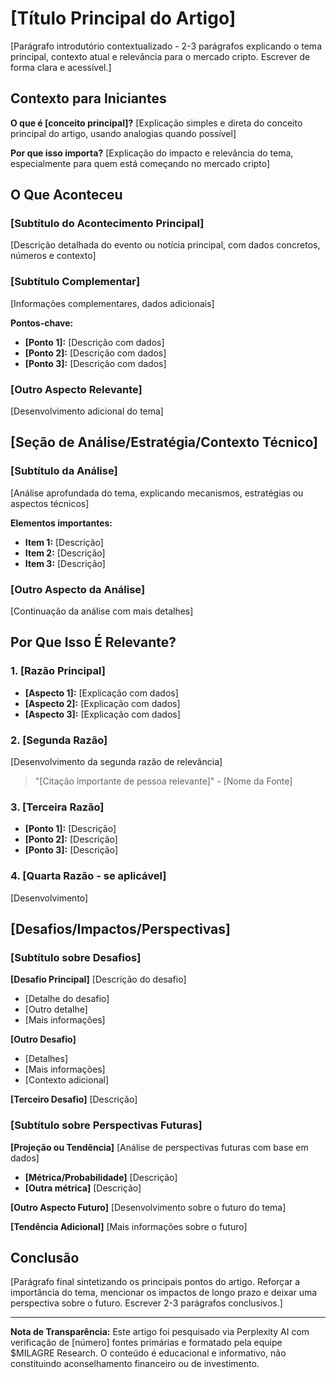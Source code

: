 # [Título Principal do Artigo]

[Parágrafo introdutório contextualizado - 2-3 parágrafos explicando o tema principal, contexto atual e relevância para o mercado cripto. Escrever de forma clara e acessível.]

## Contexto para Iniciantes

**O que é [conceito principal]?**
[Explicação simples e direta do conceito principal do artigo, usando analogias quando possível]

**Por que isso importa?**
[Explicação do impacto e relevância do tema, especialmente para quem está começando no mercado cripto]

## O Que Aconteceu

### [Subtítulo do Acontecimento Principal]

[Descrição detalhada do evento ou notícia principal, com dados concretos, números e contexto]

### [Subtítulo Complementar]

[Informações complementares, dados adicionais]

**Pontos-chave:**
- **[Ponto 1]:** [Descrição com dados]
- **[Ponto 2]:** [Descrição com dados]
- **[Ponto 3]:** [Descrição com dados]

### [Outro Aspecto Relevante]

[Desenvolvimento adicional do tema]

## [Seção de Análise/Estratégia/Contexto Técnico]

### [Subtítulo da Análise]

[Análise aprofundada do tema, explicando mecanismos, estratégias ou aspectos técnicos]

**Elementos importantes:**
- **Item 1:** [Descrição]
- **Item 2:** [Descrição]
- **Item 3:** [Descrição]

### [Outro Aspecto da Análise]

[Continuação da análise com mais detalhes]

## Por Que Isso É Relevante?

### 1. [Razão Principal]

- **[Aspecto 1]:** [Explicação com dados]
- **[Aspecto 2]:** [Explicação com dados]
- **[Aspecto 3]:** [Explicação com dados]

### 2. [Segunda Razão]

[Desenvolvimento da segunda razão de relevância]

> "[Citação importante de pessoa relevante]" - [Nome da Fonte]

### 3. [Terceira Razão]

- **[Ponto 1]:** [Descrição]
- **[Ponto 2]:** [Descrição]
- **[Ponto 3]:** [Descrição]

### 4. [Quarta Razão - se aplicável]

[Desenvolvimento]

## [Desafios/Impactos/Perspectivas]

### [Subtítulo sobre Desafios]

**[Desafio Principal]**
[Descrição do desafio]
- [Detalhe do desafio]
- [Outro detalhe]
- [Mais informações]

**[Outro Desafio]**
- [Detalhes]
- [Mais informações]
- [Contexto adicional]

**[Terceiro Desafio]**
[Descrição]

### [Subtítulo sobre Perspectivas Futuras]

**[Projeção ou Tendência]**
[Análise de perspectivas futuras com base em dados]
- **[Métrica/Probabilidade]** [Descrição]
- **[Outra métrica]** [Descrição]

**[Outro Aspecto Futuro]**
[Desenvolvimento sobre o futuro do tema]

**[Tendência Adicional]**
[Mais informações sobre o futuro]

## Conclusão

[Parágrafo final sintetizando os principais pontos do artigo. Reforçar a importância do tema, mencionar os impactos de longo prazo e deixar uma perspectiva sobre o futuro. Escrever 2-3 parágrafos conclusivos.]

---

**Nota de Transparência:** Este artigo foi pesquisado via Perplexity AI com verificação de [número] fontes primárias e formatado pela equipe $MILAGRE Research. O conteúdo é educacional e informativo, não constituindo aconselhamento financeiro ou de investimento.
